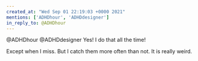 ```yaml
---
created_at: "Wed Sep 01 22:19:03 +0000 2021"
mentions: ['ADHDhour', 'ADHDdesigner']
in_reply_to: @ADHDhour
---
```


@ADHDhour @ADHDdesigner Yes! I do that all the time!

Except when I miss. But I catch them more often than not. It is really weird.